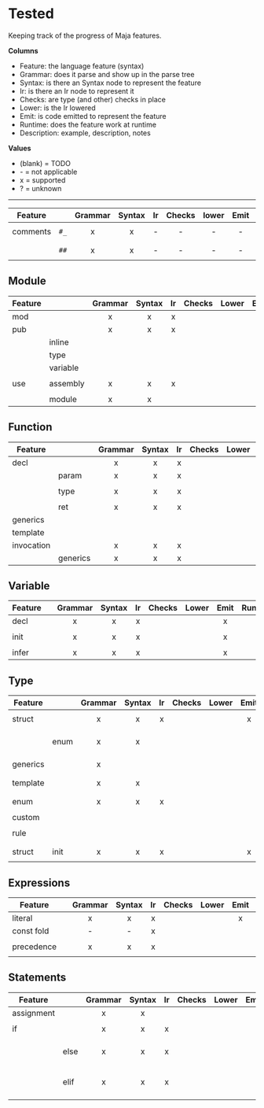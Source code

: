 # Tested

Keeping track of the progress of Maja features.

**Columns**

- Feature: the language feature (syntax)
- Grammar: does it parse and show up in the parse tree
- Syntax: is there an Syntax node to represent the feature
- Ir: is there an Ir node to represent it
- Checks: are type (and other) checks in place
- Lower: is the Ir lowered
- Emit: is code emitted to represent the feature
- Runtime: does the feature work at runtime
- Description: example, description, notes

**Values**

- (blank) = TODO
- \- = not applicable
- x = supported
- ? = unknown

---

|Feature      |   |Grammar|Syntax|Ir|Checks|lower|Emit|Runtime|Description|
|-------------|--------------|:-:|:-:|:-:|:-:|:-:|:-:|---|---------------|
| comments    | `#_` | x | x | - | - | - | - | - | `#_ regular comment`  |
|             | `##` | x | x | - | - | - | - | - | `## comment warning`  |

## Module

|Feature      |   |Grammar|Syntax|Ir|Checks|Lower|Emit|Runtime|Description|
|-------------|-----|:-:|:-:|:-:|:-:|:-:|:-:|---|---------------|
| mod    |          | x | x | x |   |   | x |   | `mod myModule`  |
| pub    |          | x | x | x |   |   |   |   | `pub mySymbol`  |
|        | inline   |   |   |   |   |   |   |   | `pub myFn(): U8`  |
|        | type     |   |   |   |   |   |   |   | `pub myType`  |
|        | variable |   |   |   |   |   |   |   | `pub myImmVar`  |
| use    | assembly | x | x | x |   |   |   |   | `use assembly.class`  |
|        | module   | x | x |   |   |   |   |   | `use module`  |

## Function

|Feature      |   |Grammar|Syntax|Ir|Checks|Lower|Emit|Runtime|Description|
|-------------|-----|:-:|:-:|:-:|:-:|:-:|:-:|---|---------------|
| decl       |       | x | x | x |   |   | x |   | `fn: ()`  |
|            | param | x | x | x |   |   | x |   | `fn: (p: U8)`  |
|            | type  | x | x | x |   |   | x |   | `fn: <T>(p: T)`  |
|            | ret   | x | x | x |   |   | x |   | `fn: (): U8`  |
| generics   |       |   |   |   |   |   |   |   | `fn: <T>()`  |
| template   |       |   |   |   |   |   |   |   | `fn: <#T>()`  |
| invocation |       | x | x | x |   |   |   |   | `fn()`  |
|            | generics | x | x | x |   |   | x |   | `fn<T>()`  |

## Variable

|Feature      |   |Grammar|Syntax|Ir|Checks|Lower|Emit|Runtime|Description|
|-------------|-----|:-:|:-:|:-:|:-:|:-:|:-:|---|---------------|
| decl       |   | x | x | x |   |   | x |   | `var: U8`  |
| init       |   | x | x | x |   |   | x |   | `var: U8 = 42`  |
| infer      |   | x | x | x |   |   | x |   | `var := 42`  |

## Type

|Feature      |   |Grammar|Syntax|Ir|Checks|Lower|Emit|Runtime|Description|
|-------------|-----|:-:|:-:|:-:|:-:|:-:|:-:|---|---------------|
| struct      |      | x | x | x |   |   | x |   | `MyType -> fld: U8`  |
|             | enum | x | x |   |   |   |   |   | `MyType -> fld: U8 -> Opt1, Opt2`  |
| generics    |      | x |   |   |   |   |   |   | `MyType<T> -> fld: T`  |
| template    |      | x | x |   |   |   |   |   | `MyType<#T> -> fld: T`  |
| enum        |      | x | x | x |   |   |   |   | `MyType -> opt1, opt2`  |
| custom      |      |   |   |   |   |   |   |   | `MyType: U8`  |
| rule        |      |   |   |   |   |   |   |   | `MyType -> #fld1 > 0`  |
| struct      | init | x | x | x |   |   | x |   | `MyType -> fld = 42`  |

## Expressions

|Feature      |   |Grammar|Syntax|Ir|Checks|Lower|Emit|Runtime|Description|
|-------------|-----|:-:|:-:|:-:|:-:|:-:|:-:|---|---------------|
| literal     |   | x | x | x |   |   | x |   | `42`, `'hello'`  |
| const fold  |   | - | - | x |   |   |   |   | `42 + 101` |
| precedence  |   | x | x | x |   |   |   |   | `(42 + 101) / 2`  |

## Statements

|Feature      |   |Grammar|Syntax|Ir|Checks|Lower|Emit|Runtime|Description|
|-------------|-----|:-:|:-:|:-:|:-:|:-:|:-:|---|---------------|
| assignment |      | x | x |   |   |   |   |   | `x = 42`  |
| if      |      | x | x | x |   |   |   |   | `if <condition>`  |
|         | else | x | x | x |   |   |   |   | `if <condition> else`  |
|         | elif | x | x | x |   |   |   |   | `if <condition> elif <condition>`  |
